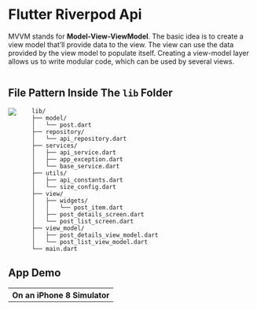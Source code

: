 # Flutter Riverpod Api

MVVM stands for **Model-View-ViewModel**. The basic idea is to create a view model that’ll provide data to the view. The view can use the data provided by the view model to populate itself. Creating a view-model layer allows us to write modular code, which can be used by several views.

<table align="center" style="margin: 0px auto;">
  <tr>

[comment]: <> (    <td><img align="center" src="screenshots/mvvm.png"></img></td>)
  </tr>
</table>

## File Pattern Inside The `lib` Folder

<img align="left" src="screenshots/folder_structure.png"></img>

```
    lib/
    ├── model/
    │   └── post.dart
    ├── repository/
    │   └── api_repository.dart
    ├── services/
    │   ├── api_service.dart
    │   ├── app_exception.dart
    │   └── base_service.dart
    ├── utils/
    │   ├── api_constants.dart
    │   └── size_config.dart
    ├── view/
    │   ├── widgets/
    │   │   └── post_item.dart
    │   ├── post_details_screen.dart
    │   └── post_list_screen.dart
    ├── view_model/
    │   ├── post_details_view_model.dart
    │   └── post_list_view_model.dart
    └── main.dart
```

## App Demo

<table align="center" style="margin: 0px auto;">
  <tr>
    <th>On an iPhone 8 Simulator</th>
  </tr>
  <tr>

[comment]: <> (    <td align="center"><img align="right" src="screenshots/gif/app_demo.gif"></img></td>)
  </tr>
</table>
